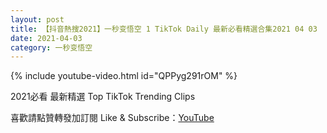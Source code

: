 ```yaml
---
layout: post
title: 【抖音熱搜2021】一秒变悟空 1 TikTok Daily 最新必看精選合集2021 04 03
date: 2021-04-03
category: 一秒变悟空
---
```


{% include youtube-video.html id="QPPyg291rOM" %}

2021必看 最新精選 Top TikTok Trending Clips

喜歡請點贊轉發加訂閱 Like & Subscribe：[YouTube](https://www.youtube.com/channel/UCAoR7VcanIPd04uEq_GIylA/videos)

